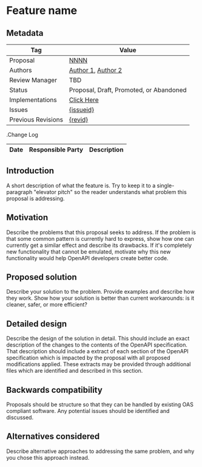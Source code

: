 # Feature name


## Metadata

|Tag |Value |
|---- | ---------------- |
|Proposal |[NNNN](https://github.com/OAI/OpenAPI-Specification/tree/master/proposals/{directory_or_file_name})|
|Authors|[Author 1](https://github.com/{author1}), [Author 2](https://github.com/{author2})|
|Review Manager |TBD |
|Status |Proposal, Draft, Promoted, or Abandoned|
|Implementations |[Click Here](https://github.com/OAI/OpenAPI-Specification/tree/master/proposals/{NNNN}/implementations.md)|
|Issues |[{issueid}](https://github.com/OAI/OpenAPI-Specification/issues/{Issueid})|
|Previous Revisions |[{revid}](https://github.com/OAI/OpenAPI-Specification/pull/{revid}) |

.Change Log

|Date |Responsible Party |Description |
|---- | ---------------- | ---------- |

## Introduction

A short description of what the feature is. Try to keep it to a single-paragraph "elevator pitch" so the reader understands what problem this proposal is addressing.

## Motivation

Describe the problems that this proposal seeks to address. If the problem is that some common pattern is currently hard to express, show how one can currently get a similar effect and describe its drawbacks. If it's completely new functionality that cannot be emulated, motivate why this new functionality would help OpenAPI developers create better code.

## Proposed solution

Describe your solution to the problem. Provide examples and describe how they work. Show how your solution is better than current workarounds: is it cleaner, safer, or more efficient?

## Detailed design

Describe the design of the solution in detail. This should include an exact description of the changes to the contents of the OpenAPI specification. That description should include a extract of each section of the OpenAPI specification which is impacted by the proposal with all proposed modifications applied. These extracts may be provided through additional files which are identified and described in this section.

## Backwards compatibility

Proposals should be structure so that they can be handled by existing OAS compliant software. Any potential issues should be identified and discussed.

## Alternatives considered

Describe alternative approaches to addressing the same problem, and why you chose this approach instead.

